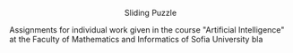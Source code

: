 <p align="center" font-size: 75;>
  Sliding Puzzle
</p>

Assignments for individual work given in the course "Artificial Intelligence" at the Faculty of Mathematics and Informatics of Sofia University bla

